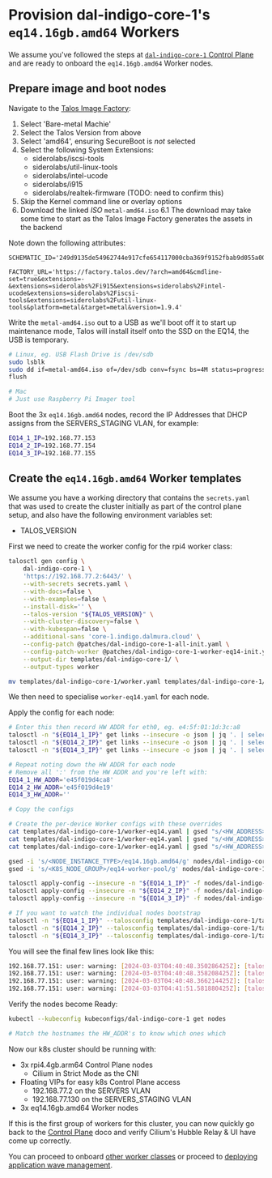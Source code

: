 # Provision dal-indigo-core-1's `eq14.16gb.amd64` Workers

We assume you've followed the steps at [`dal-indigo-core-1` Control Plane](INDIGO-CORE-1-CONTROL-PLANE.md) and are ready to onboard the `eq14.16gb.amd64` Worker nodes.

## Prepare image and boot nodes
Navigate to the [Talos Image Factory](https://factory.talos.dev/):
1. Select 'Bare-metal Machie'
2. Select the Talos Version from above
3. Select 'amd64', ensuring SecureBoot is *not* selected
4. Select the following System Extensions:
   * siderolabs/iscsi-tools
   * siderolabs/util-linux-tools
   * siderolabs/intel-ucode
   * siderolabs/i915
   * siderolabs/realtek-firmware (TODO: need to confirm this)
5. Skip the Kernel command line or overlay options
6. Download the linked *ISO* `metal-amd64.iso`
   6.1 The download may take some time to start as the Talos Image Factory generates the assets in the backend

Note down the following attributes:
```
SCHEMATIC_ID='249d9135de54962744e917cfe654117000cba369f9152fbab9d055a00aa3664f'

FACTORY_URL='https://factory.talos.dev/?arch=amd64&cmdline-set=true&extensions=-&extensions=siderolabs%2Fi915&extensions=siderolabs%2Fintel-ucode&extensions=siderolabs%2Fiscsi-tools&extensions=siderolabs%2Futil-linux-tools&platform=metal&target=metal&version=1.9.4'
```

Write the `metal-amd64.iso` out to a USB as we'll boot off it to start up maintenance mode, Talos will install itself onto the SSD on the EQ14, the USB is temporary.

```bash
# Linux, eg. USB Flash Drive is /dev/sdb
sudo lsblk
sudo dd if=metal-amd64.iso of=/dev/sdb conv=fsync bs=4M status=progress
flush

# Mac
# Just use Raspberry Pi Imager tool
```

Boot the 3x `eq14.16gb.amd64` nodes, record the IP Addresses that DHCP assigns from the SERVERS_STAGING VLAN, for example:
```bash
EQ14_1_IP=192.168.77.153
EQ14_2_IP=192.168.77.154
EQ14_3_IP=192.168.77.155
```

## Create the `eq14.16gb.amd64` Worker templates

We assume you have a working directory that contains the `secrets.yaml` that was used to create the cluster initially as part of the control plane setup, and also have the following environment variables set:
* TALOS_VERSION

First we need to create the worker config for the rpi4 worker class:
```bash
talosctl gen config \
    dal-indigo-core-1 \
    'https://192.168.77.2:6443/' \
    --with-secrets secrets.yaml \
    --with-docs=false \
    --with-examples=false \
    --install-disk='' \
    --talos-version "${TALOS_VERSION}" \
    --with-cluster-discovery=false \
    --with-kubespan=false \
    --additional-sans 'core-1.indigo.dalmura.cloud' \
    --config-patch @patches/dal-indigo-core-1-all-init.yaml \
    --config-patch-worker @patches/dal-indigo-core-1-worker-eq14-init.yaml \
    --output-dir templates/dal-indigo-core-1/ \
    --output-types worker

mv templates/dal-indigo-core-1/worker.yaml templates/dal-indigo-core-1/worker-eq14.yaml
```

We then need to specialise `worker-eq14.yaml` for each node.

Apply the config for each node:
```bash
# Enter this then record HW ADDR for eth0, eg. e4:5f:01:1d:3c:a8
talosctl -n "${EQ14_1_IP}" get links --insecure -o json | jq '. | select(.metadata.id | startswith("enx")) | .spec.hardwareAddr' -r | tr -d ':'
talosctl -n "${EQ14_2_IP}" get links --insecure -o json | jq '. | select(.metadata.id | startswith("enx")) | .spec.hardwareAddr' -r | tr -d ':'
talosctl -n "${EQ14_3_IP}" get links --insecure -o json | jq '. | select(.metadata.id | startswith("enx")) | .spec.hardwareAddr' -r | tr -d ':'

# Repeat noting down the HW ADDR for each node
# Remove all ':' from the HW ADDR and you're left with:
EQ14_1_HW_ADDR='e45f019d4ca8'
EQ14_2_HW_ADDR='e45f019d4e19'
EQ14_3_HW_ADDR=''

# Copy the configs

# Create the per-device Worker configs with these overrides
cat templates/dal-indigo-core-1/worker-eq14.yaml | gsed "s/<HW_ADDRESS>/${EQ14_1_HW_ADDR}/g" > "nodes/dal-indigo-core-1/worker-eq14-16gb-amd64-${EQ14_1_HW_ADDR}.yaml"
cat templates/dal-indigo-core-1/worker-eq14.yaml | gsed "s/<HW_ADDRESS>/${EQ14_2_HW_ADDR}/g" > "nodes/dal-indigo-core-1/worker-eq14-16gb-amd64-${EQ14_2_HW_ADDR}.yaml"
cat templates/dal-indigo-core-1/worker-eq14.yaml | gsed "s/<HW_ADDRESS>/${EQ14_3_HW_ADDR}/g" > "nodes/dal-indigo-core-1/worker-eq14-16gb-amd64-${EQ14_3_HW_ADDR}.yaml"

gsed -i 's/<NODE_INSTANCE_TYPE>/eq14.16gb.amd64/g' nodes/dal-indigo-core-1/worker-eq14-16gb-amd64-*
gsed -i 's/<K8S_NODE_GROUP>/eq14-worker-pool/g' nodes/dal-indigo-core-1/worker-eq14-16gb-amd64-*

talosctl apply-config --insecure -n "${EQ14_1_IP}" -f nodes/dal-indigo-core-1/worker-eq14-16gb-amd64-${EQ14_1_HW_ADDR}.yaml
talosctl apply-config --insecure -n "${EQ14_2_IP}" -f nodes/dal-indigo-core-1/worker-eq14-16gb-amd64-${EQ14_2_HW_ADDR}.yaml
talosctl apply-config --insecure -n "${EQ14_3_IP}" -f nodes/dal-indigo-core-1/worker-eq14-16gb-amd64-${EQ14_3_HW_ADDR}.yaml

# If you want to watch the individual nodes bootstrap
talosctl -n "${EQ14_1_IP}" --talosconfig templates/dal-indigo-core-1/talosconfig dmesg --follow
talosctl -n "${EQ14_2_IP}" --talosconfig templates/dal-indigo-core-1/talosconfig dmesg --follow
talosctl -n "${EQ14_3_IP}" --talosconfig templates/dal-indigo-core-1/talosconfig dmesg --follow
```

You will see the final few lines look like this:
```bash
192.168.77.151: user: warning: [2024-03-03T04:40:48.350286425Z]: [talos] task startAllServices (1/1): done, 30.781765505s
192.168.77.151: user: warning: [2024-03-03T04:40:48.358208425Z]: [talos] phase startEverything (16/16): done, 30.796017875s
192.168.77.151: user: warning: [2024-03-03T04:40:48.366214425Z]: [talos] boot sequence: done: 1m7.749942979s
192.168.77.151: user: warning: [2024-03-03T04:41:51.581880425Z]: [talos] machine is running and ready {"component": "controller-runtime", "controller": "runtime.MachineStatusController"}
```

Verify the nodes become Ready:
```bash
kubectl --kubeconfig kubeconfigs/dal-indigo-core-1 get nodes

# Match the hostnames the HW_ADDR's to know which ones which
```

Now our k8s cluster should be running with:
* 3x rpi4.4gb.arm64 Control Plane nodes
  * Cilium in Strict Mode as the CNI
* Floating VIPs for easy k8s Control Plane access
  * 192.168.77.2 on the SERVERS VLAN
  * 192.168.77.130 on the SERVERS_STAGING VLAN
* 3x eq14.16gb.amd64 Worker nodes

If this is the first group of workers for this cluster, you can now quickly go back to the [Control Plane](INDIGO-CORE-1-CONTROL-PLANE.md) doco and verify Cilium's Hubble Relay & UI have come up correctly.

You can proceed to onboard [other worker classes](INDIGO-CORE-1-WORKERS-RPI4.md) or proceed to [deploying application wave management](INDIGO-CORE-1-APPS-ARGOCD.md).
